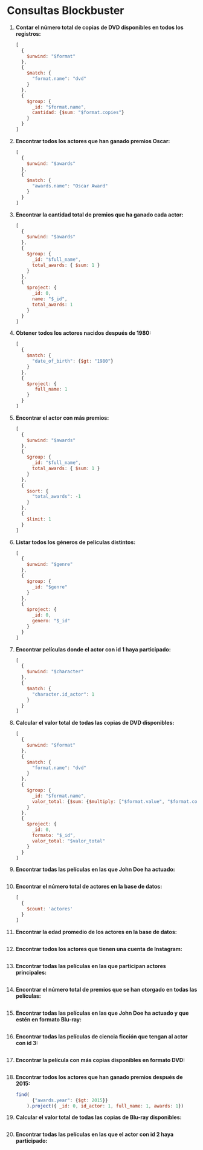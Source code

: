 # Consultas Blockbuster

1. **Contar el número total de copias de DVD disponibles en todos los registros:**

   ```javascript
   [
     {
       $unwind: "$format"
     },
     {
       $match: {
         "format.name": "dvd"
       }
     },
     {
       $group: {
         _id: "$format.name",
         cantidad: {$sum: "$format.copies"}
       }
     }
   ]
   ```

2. **Encontrar todos los actores que han ganado premios Oscar:**

   ```javascript
   [
     {
       $unwind: "$awards"
     },
     {
       $match: {
         "awards.name": "Oscar Award"
       }
     }
   ]
   ```

3. **Encontrar la cantidad total de premios que ha ganado cada actor:**

   ```javascript
   [
     { 
       $unwind: "$awards" 
     },
     { 
       $group: {
         _id: "$full_name",
         total_awards: { $sum: 1 }
       }
     },
     {
       $project: {
         _id: 0,
         name: "$_id",
         total_awards: 1
       }
     }
   ]
   ```

4. **Obtener todos los actores nacidos después de 1980:**

   ```javascript
   [
     {
       $match: {
         "date_of_birth": {$gt: "1980"}
       }
     },
     {
       $project: {
          full_name: 1
       }
     }
   ]
   ```

5. **Encontrar el actor con más premios:**

   ```javascript
   [
     { 
       $unwind: "$awards" 
     },
     { 
       $group: {
         _id: "$full_name",
         total_awards: { $sum: 1 }
       }
     },
     {
       $sort: {
         "total_awards": -1
       }
     },
     {
       $limit: 1
     }
   ]
   ```

6. **Listar todos los géneros de películas distintos:**

   ```javascript
   [
     {
       $unwind: "$genre"
     },
     {
       $group: {
         _id: "$genre"
       }
     },
     {
       $project: {
         _id: 0,
         genero: "$_id"
       }
     }
   ]
   ```

7. **Encontrar películas donde el actor con id 1 haya participado:**

   ```javascript
   [
     {
       $unwind: "$character"
     },
     {
       $match: {
         "character.id_actor": 1
       }
     }
   ]
   ```

8. **Calcular el valor total de todas las copias de DVD disponibles:**

   ```javascript
   [
     {
       $unwind: "$format"
     },
     {
       $match: {
         "format.name": "dvd"
       }
     },
     {
       $group: {
         _id: "$format.name",
         valor_total: {$sum: {$multiply: ["$format.value", "$format.copies"]}}
       }
     },
     {
       $project: {
         _id: 0,
         formato: "$_id",
         valor_total: "$valor_total"
       }
     }
   ]
   ```

9. **Encontrar todas las películas en las que John Doe ha actuado:**

   ```javascript
   
   ```

10. **Encontrar el número total de actores en la base de datos:**

    ```javascript
    [
      {
        $count: 'actores'
      }
    ]
    ```

11. **Encontrar la edad promedio de los actores en la base de datos:**

    ```javascript
    
    ```

12. **Encontrar todos los actores que tienen una cuenta de Instagram:**

    ```javascript
    
    ```

13. **Encontrar todas las películas en las que participan actores principales:**

    ```javascript
    
    ```

14. **Encontrar el número total de premios que se han otorgado en todas las películas:**

    ```javascript
    
    ```

15. **Encontrar todas las películas en las que John Doe ha actuado y que estén en formato Blu-ray:**

    ```javascript
    
    ```

16. **Encontrar todas las películas de ciencia ficción que tengan al actor con id 3:**

    ```javascript
    
    ```

17. **Encontrar la película con más copias disponibles en formato DVD:**

    ```javascript
    
    ```

18. **Encontrar todos los actores que han ganado premios después de 2015:**

    ```javascript
    find(
          {"awards.year": {$gt: 2015}}
        ).project({ _id: 0, id_actor: 1, full_name: 1, awards: 1})
    ```

19. **Calcular el valor total de todas las copias de Blu-ray disponibles:**

    ```javascript
    
    ```

20. **Encontrar todas las películas en las que el actor con id 2 haya participado:**

    ```javascript
    
    ```

